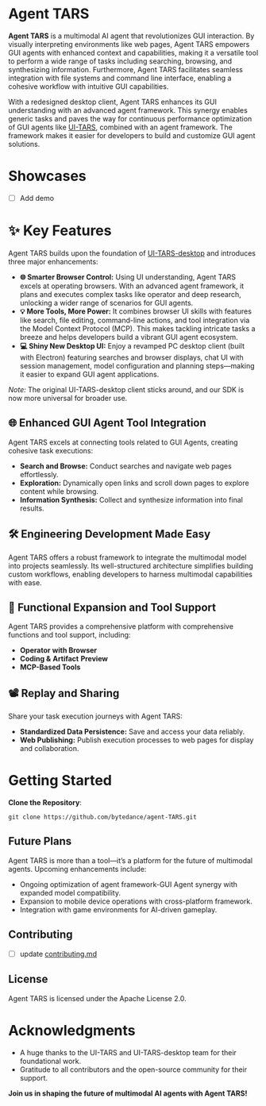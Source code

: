 # Agent TARS

**Agent TARS** is a multimodal AI agent that revolutionizes GUI interaction. By visually interpreting environments like web pages, Agent TARS empowers GUI agents with enhanced context and capabilities, making it a versatile tool to perform a wide range of tasks including searching, browsing, and synthesizing information. Furthermore, Agent TARS facilitates seamless integration with file systems and command line interface, enabling a cohesive workflow with intuitive GUI capabilities.

With a redesigned desktop client, Agent TARS enhances its GUI understanding with an advanced agent framework. This synergy enables generic tasks and paves the way for continuous performance optimization of GUI agents like [UI-TARS](https://github.com/bytedance/ui-tars), combined with an agent framework. The framework makes it easier for developers to build and customize GUI agent solutions.

# Showcases

- [ ] Add demo

# ✨️ Key Features

Agent TARS builds upon the foundation of [UI-TARS-desktop](./apps/ui-tars/README.md) and introduces three major enhancements:

-   **🌐 Smarter Browser Control:** Using UI understanding, Agent TARS excels at operating browsers. With an advanced agent framework, it plans and executes complex tasks like operator and deep research, unlocking a wider range of scenarios for GUI agents.
-   **💡 More Tools, More Power:** It combines browser UI skills with features like search, file editing, command-line actions, and tool integration via the Model Context Protocol (MCP). This makes tackling intricate tasks a breeze and helps developers build a vibrant GUI agent ecosystem.
-   **💻️ Shiny New Desktop UI:** Enjoy a revamped PC desktop client (built with Electron) featuring searches and browser displays, chat UI with session management, model configuration and planning steps—making it easier to expand GUI agent applications.

*Note:* The original UI-TARS-desktop client sticks around, and our SDK is now more universal for broader use.

## 🌐 Enhanced GUI Agent Tool Integration

Agent TARS excels at connecting tools related to GUI Agents, creating cohesive task executions:

-   **Search and Browse:** Conduct searches and navigate web pages effortlessly.
-   **Exploration:** Dynamically open links and scroll down pages to explore content while browsing.
-   **Information Synthesis:** Collect and synthesize information into final results.

## 🛠️ Engineering Development Made Easy

Agent TARS offers a robust framework to integrate the multimodal model into projects seamlessly. Its well-structured architecture simplifies building custom workflows, enabling developers to harness multimodal capabilities with ease.

## 🔎 Functional Expansion and Tool Support

Agent TARS provides a comprehensive platform with comprehensive functions and tool support, including:

-   **Operator** **with Browser**
-   **Coding &** **Artifact** **Preview**
-   **MCP-Based Tools**

## 📽️ Replay and Sharing

Share your task execution journeys with Agent TARS:

-   **Standardized Data Persistence:** Save and access your data reliably.
-   **Web Publishing:** Publish execution processes to web pages for display and collaboration.

# Getting Started

**Clone the** **Repository**:

```
git clone https://github.com/bytedance/agent-TARS.git
```

## Future Plans

Agent TARS is more than a tool—it’s a platform for the future of multimodal agents. Upcoming enhancements include:

-   Ongoing optimization of agent framework-GUI Agent synergy with expanded model compatibility.
-   Expansion to mobile device operations with cross-platform framework.
-   Integration with game environments for AI-driven gameplay.

## Contributing

- [ ] update [contributing.md](./contributing.md)

## License

Agent TARS is licensed under the Apache License 2.0.

# Acknowledgments

-   A huge thanks to the UI-TARS and UI-TARS-desktop team for their foundational work.
-   Gratitude to all contributors and the open-source community for their support.

**Join us in shaping the future of multimodal AI agents with Agent TARS!**
